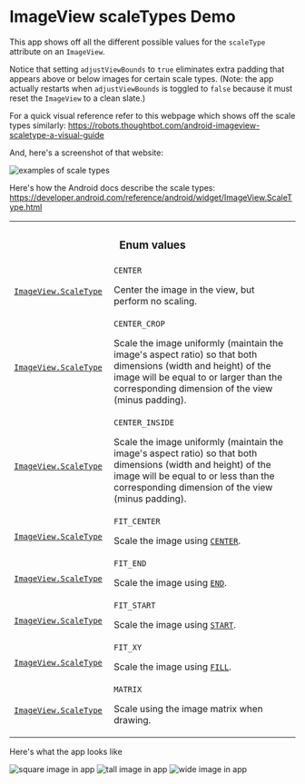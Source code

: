 # ImageView scaleTypes Demo
This app shows off all the different possible values for the `scaleType`
attribute on an `ImageView`.

Notice that setting `adjustViewBounds` to `true` eliminates extra padding
that appears above or below images for certain scale types. (Note: the app
actually restarts when `adjustViewBounds` is toggled to `false` because it
must reset the `ImageView` to a clean slate.)

For a quick visual reference refer to this webpage which shows off the
scale types similarly: <https://robots.thoughtbot.com/android-imageview-scaletype-a-visual-guide>

And, here's a screenshot of that website:

![examples of scale types](screenshots/webpage_scale_types_demo.png)


Here's how the Android docs describe the scale types: <https://developer.android.com/reference/android/widget/ImageView.ScaleType.html>

<!-- Copied from Android docs -->
<table id="enumconstants" class="responsive constants">
  <tbody><tr><th colspan="2"><h3>Enum values</h3></th></tr>


  <tr class="api apilevel-1">
    <td><code><a href="https://developer.android.com/reference/android/widget/ImageView.ScaleType.html">ImageView.ScaleType</a></code>&nbsp;</td>
    <td width="100%">
      <code>CENTER</code>
      <p>Center the image in the view, but perform no scaling.&nbsp;


</p>
    </td>
  </tr>


  <tr class="api apilevel-1">
    <td><code><a href="https://developer.android.com/reference/android/widget/ImageView.ScaleType.html">ImageView.ScaleType</a></code>&nbsp;</td>
    <td width="100%">
      <code>CENTER_CROP</code>
      <p>Scale the image uniformly (maintain the image's aspect ratio) so
 that both dimensions (width and height) of the image will be equal
 to or larger than the corresponding dimension of the view
 (minus padding).&nbsp;


</p>
    </td>
  </tr>


  <tr class="api apilevel-1">
    <td><code><a href="https://developer.android.com/reference/android/widget/ImageView.ScaleType.html">ImageView.ScaleType</a></code>&nbsp;</td>
    <td width="100%">
      <code>CENTER_INSIDE</code>
      <p>Scale the image uniformly (maintain the image's aspect ratio) so
 that both dimensions (width and height) of the image will be equal
 to or less than the corresponding dimension of the view
 (minus padding).&nbsp;


</p>
    </td>
  </tr>


  <tr class="api apilevel-1">
    <td><code><a href="https://developer.android.com/reference/android/widget/ImageView.ScaleType.html">ImageView.ScaleType</a></code>&nbsp;</td>
    <td width="100%">
      <code>FIT_CENTER</code>
      <p>Scale the image using <code><a href="https://developer.android.com/reference/android/graphics/Matrix.ScaleToFit.html#CENTER">CENTER</a></code>.&nbsp;


</p>
    </td>
  </tr>


  <tr class="api apilevel-1">
    <td><code><a href="https://developer.android.com/reference/android/widget/ImageView.ScaleType.html">ImageView.ScaleType</a></code>&nbsp;</td>
    <td width="100%">
      <code>FIT_END</code>
      <p>Scale the image using <code><a href="https://developer.android.com/reference/android/graphics/Matrix.ScaleToFit.html#END">END</a></code>.&nbsp;


</p>
    </td>
  </tr>


  <tr class="api apilevel-1">
    <td><code><a href="https://developer.android.com/reference/android/widget/ImageView.ScaleType.html">ImageView.ScaleType</a></code>&nbsp;</td>
    <td width="100%">
      <code>FIT_START</code>
      <p>Scale the image using <code><a href="https://developer.android.com/reference/android/graphics/Matrix.ScaleToFit.html#START">START</a></code>.&nbsp;


</p>
    </td>
  </tr>


  <tr class="api apilevel-1">
    <td><code><a href="https://developer.android.com/reference/android/widget/ImageView.ScaleType.html">ImageView.ScaleType</a></code>&nbsp;</td>
    <td width="100%">
      <code>FIT_XY</code>
      <p>Scale the image using <code><a href="https://developer.android.com/reference/android/graphics/Matrix.ScaleToFit.html#FILL">FILL</a></code>.&nbsp;


</p>
    </td>
  </tr>


  <tr class="api apilevel-1">
    <td><code><a href="https://developer.android.com/reference/android/widget/ImageView.ScaleType.html">ImageView.ScaleType</a></code>&nbsp;</td>
    <td width="100%">
      <code>MATRIX</code>
      <p>Scale using the image matrix when drawing.&nbsp;


</p>
    </td>
  </tr>
<!-- ========== METHOD SUMMARY =========== -->
</tbody></table>

Here's what the app looks like

![square image in app](screenshots/demo_square_image.png)
![tall image in app](screenshots/demo_tall_image.png)
![wide image in app](screenshots/demo_wide_image.png)
